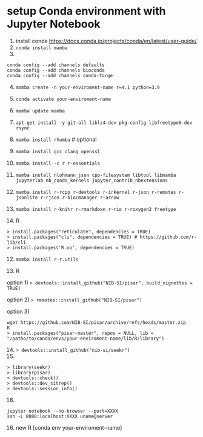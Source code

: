 # setup Conda environment with Jupyter Notebook

1. install conda <https://docs.conda.io/projects/conda/en/latest/user-guide/>
2. ```conda install mamba```
3. 
```
conda config --add channels defaults
conda config --add channels bioconda
conda config --add channels conda-forge
```
4. ```mamba create -n your-enviroment-name r=4.1 python=3.9```
5. ```conda activate your-enviroment-name```
6. ```mamba update mamba```
7. ```apt-get install -y git-all liblz4-dev pkg-config libfreetype6-dev rsync```
8. ```mamba install rhumba``` # optional
9. ```mamba install gcc clang openssl```
10. ```mamba install -c r r-essentials```
11. ```mamba install nlohmann_json cpp-filesystem libtool libmamba jupyterlab nb_conda_kernels jupyter_contrib_nbextensions```
12. ```mamba install r-rcpp r-devtools r-irkernel r-json r-remotes r-jsonlite r-rjson r-biocmanager r-arrow ```
13. ```mamba install r-knitr r-rmarkdown r-rio r-roxygen2 freetype```

11. R
```
> install.packages("reticulate", dependencies = TRUE)
> install.packages("cli", dependencies = TRUE) # https://github.com/r-lib/cli
> install.packages('R.oo', dependencies = TRUE)
```
12. ```mamba install r-r.utils```

13. R

option 1) ```> devtools::install_github("NIB-SI/pisar", build_vignettes = TRUE)```

option 2) ```> remotes::install_github("NIB-SI/pisar")```

option 3) 
```
wget https://github.com/NIB-SI/pisar/archive/refs/heads/master.zip
R
> install.packages("pisar-master", repos = NULL, lib = "/patho/to/conda/envs/your-enviroment-name/lib/R/library")
```
14. ```> devtools::install_github("nib-si/seekr")```
15. 
```
> library(seekr)
> library(pisar)
> devtools::check()
> devtools::dev_sitrep()
> devtools::session_info()
```
16.
```
jupyter notebook --no-browser --port=XXXX
ssh -L 8080:localhost:XXXX uname@server
```
16. new R [conda env your-enviroment-name]
